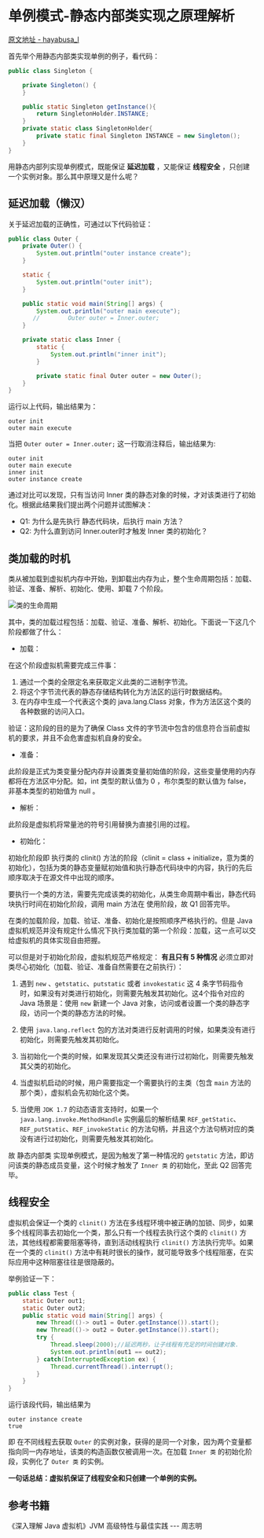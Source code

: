 # 单例模式-静态内部类实现之原理解析

[原文地址 - hayabusa_l](https://www.jianshu.com/p/ef263cf7f7f9)

首先举个用静态内部类实现单例的例子，看代码：

```java
public class Singleton {

    private Singleton() {
    }

    public static Singleton getInstance(){
        return SingletonHolder.INSTANCE;
    }
    private static class SingletonHolder{
        private static final Singleton INSTANCE = new Singleton();
    }
}

```
用静态内部列实现单例模式，既能保证 **延迟加载** ，又能保证 **线程安全** ，只创建一个实例对象。那么其中原理又是什么呢？

## 延迟加载（懒汉）

关于延迟加载的正确性，可通过以下代码验证：

```java
public class Outer {
    private Outer() {
        System.out.println("outer instance create");
    }

    static {
        System.out.println("outer init");
    }

    public static void main(String[] args) {
        System.out.println("outer main execute");
       //        Outer outer = Inner.outer;
    }

    private static class Inner {
        static {
            System.out.println("inner init");
        }

        private static final Outer outer = new Outer();
    }
}

```

运行以上代码，输出结果为：

```
outer init
outer main execute
```

当把 `Outer outer = Inner.outer;` 这一行取消注释后，输出结果为:

```
outer init
outer main execute
inner init
outer instance create
```
通过对比可以发现，只有当访问 Inner 类的静态对象的时候，才对该类进行了初始化。根据此结果我们提出两个问题并试图解决：

* Q1: 为什么是先执行 静态代码块，后执行 main 方法？
* Q2: 为什么直到访问 Inner.outer时才触发 Inner 类的初始化？

## 类加载的时机

类从被加载到虚拟机内存中开始，到卸载出内存为止，整个生命周期包括：加载、验证、准备、解析、初始化、使用、卸载 7 个阶段。

![类的生命周期](./Figures/3/figure1.png)

其中，类的加载过程包括：加载、验证、准备、解析、初始化。下面说一下这几个阶段都做了什么：

* 加载：

在这个阶段虚拟机需要完成三件事：

1. 通过一个类的全限定名来获取定义此类的二进制字节流。
2. 将这个字节流代表的静态存储结构转化为方法区的运行时数据结构。
3. 在内存中生成一个代表这个类的 java.lang.Class 对象，作为方法区这个类的各种数据的访问入口。

验证：这阶段的目的是为了确保 Class 文件的字节流中包含的信息符合当前虚拟机的要求，并且不会危害虚拟机自身的安全。

* 准备：

此阶段是正式为类变量分配内存并设置类变量初始值的阶段，这些变量使用的内存都将在方法区中分配。如，int 类型的默认值为 0 ，布尔类型的默认值为 false，非基本类型的初始值为 null 。

* 解析：

此阶段是虚拟机将常量池的符号引用替换为直接引用的过程。

* 初始化：

初始化阶段即 执行类的 clinit() 方法的阶段（clinit = class + initialize，意为类的初始化），包括为类的静态变量赋初始值和执行静态代码块中的内容，执行的先后顺序取决于在源文件中出现的顺序。

要执行一个类的方法，需要先完成该类的初始化，从类生命周期中看出，静态代码块执行时间在初始化阶段，调用 main 方法在 使用阶段，故 Q1 回答完毕。

在类的加载阶段，加载、验证、准备、初始化是按照顺序严格执行的。但是 Java 虚拟机规范并没有规定什么情况下执行类加载的第一个阶段：加载，这一点可以交给虚拟机的具体实现自由把握。

可以但是对于初始化阶段，虚拟机规范严格规定： **有且只有 5 种情况** 必须立即对类尽心初始化（加载、验证、准备自然需要在之前执行）：

1. 遇到 `new` 、`getstatic`、`putstatic` 或者 `invokestatic` 这 4 条字节码指令时，如果没有对类进行初始化，则需要先触发其初始化。这4个指令对应的 Java 场景是：使用 `new` 新建一个 Java 对象，访问或者设置一个类的静态字段，访问一个类的静态方法的时候。

2. 使用 `java.lang.reflect` 包的方法对类进行反射调用的时候，如果类没有进行初始化，则需要先触发其初始化。

3. 当初始化一个类的时候，如果发现其父类还没有进行过初始化，则需要先触发其父类的初始化。

4. 当虚拟机启动的时候，用户需要指定一个需要执行的主类（包含 `main` 方法的那个类），虚拟机会先初始化这个类。

5. 当使用 `JDK 1.7` 的动态语言支持时，如果一个 `java.lang.invoke.MethodHandle` 实例最后的解析结果 `REF_getStatic`、`REF_putStatic`、`REF_invokeStatic` 的方法句柄，并且这个方法句柄对应的类没有进行过初始化，则需要先触发其初始化。

故 静态内部类 实现单例模式，是因为触发了第一种情况的 `getstatic` 方法，即访问该类的静态成员变量，这个时候才触发了 `Inner 类` 的初始化，至此 Q2 回答完毕。

## 线程安全

虚拟机会保证一个类的 `clinit()` 方法在多线程环境中被正确的加锁、同步，如果多个线程同事去初始化一个类，那么只有一个线程去执行这个类的 `clinit()` 方法，其他线程都需要阻塞等待，直到活动线程执行 `clinit()` 方法执行完毕。如果在一个类的 `clinit()` 方法中有耗时很长的操作，就可能导致多个线程阻塞，在实际应用中这种阻塞往往是很隐蔽的。

举例验证一下：

```java
public class Test {
    static Outer out1;
    static Outer out2;
    public static void main(String[] args) {
        new Thread(()-> out1 = Outer.getInstance()).start();
        new Thread(()-> out2 = Outer.getInstance()).start();
        try {
            Thread.sleep(2000);//延迟两秒，让子线程有充足的时间创建对象.
            System.out.println(out1 == out2);
        } catch(InterruptedException ex) {
            Thread.currentThread().interrupt();
        }
    }
}

```

运行该段代码，输出结果为

```
outer instance create
true
```

即 在不同线程去获取 `Outer` 的实例对象，获得的是同一个对象，因为两个变量都指向同一内存地址，该类的构造函数仅被调用一次。在加载 `Inner 类` 的初始化阶段，实例化了 `Outer 类` 的实例。

**一句话总结：虚拟机保证了线程安全和只创建一个单例的实例。**

## 参考书籍

《深入理解 Java 虚拟机》JVM 高级特性与最佳实践 --- 周志明